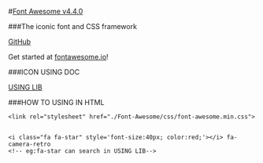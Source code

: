 #[Font Awesome v4.4.0](http://fontawesome.io)

###The iconic font and CSS framework

[GitHub](https://github.com/FortAwesome/Font-Awesome)


Get started at [fontawesome.io](http://fontawesome.io)!


###ICON USING DOC

[USING LIB](http://fontawesome.io/icons/)


###HOW TO USING IN HTML


```
<link rel="stylesheet" href="./Font-Awesome/css/font-awesome.min.css">


<i class="fa fa-star" style='font-size:40px; color:red;'></i> fa-camera-retro
<!-- eg:fa-star can search in USING LIB-->
```

